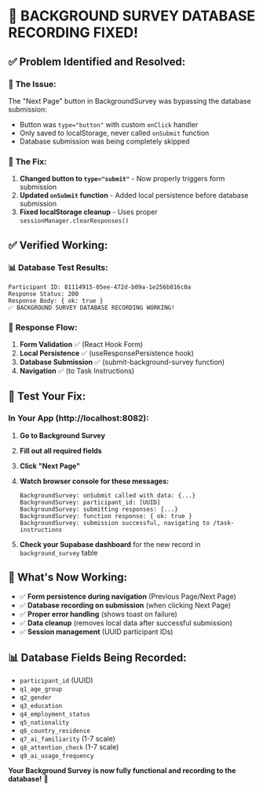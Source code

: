 # 🎉 BACKGROUND SURVEY DATABASE RECORDING FIXED!

## ✅ Problem Identified and Resolved:

### 🐛 **The Issue:**
The "Next Page" button in BackgroundSurvey was bypassing the database submission:
- Button was `type="button"` with custom `onClick` handler
- Only saved to localStorage, never called `onSubmit` function
- Database submission was being completely skipped

### 🔧 **The Fix:**
1. **Changed button to `type="submit"`** - Now properly triggers form submission
2. **Updated `onSubmit` function** - Added local persistence before database submission
3. **Fixed localStorage cleanup** - Uses proper `sessionManager.clearResponses()`

## ✅ **Verified Working:**

### 📊 **Database Test Results:**
```
Participant ID: 81114915-05ee-472d-b09a-1e256b816c0a
Response Status: 200
Response Body: { ok: true }
✅ BACKGROUND SURVEY DATABASE RECORDING WORKING!
```

### 🔄 **Response Flow:**
1. **Form Validation** ✅ (React Hook Form)
2. **Local Persistence** ✅ (useResponsePersistence hook)  
3. **Database Submission** ✅ (submit-background-survey function)
4. **Navigation** ✅ (to Task Instructions)

## 🧪 **Test Your Fix:**

### **In Your App (http://localhost:8082):**

1. **Go to Background Survey**
2. **Fill out all required fields**
3. **Click "Next Page"**
4. **Watch browser console for these messages:**
   ```
   BackgroundSurvey: onSubmit called with data: {...}
   BackgroundSurvey: participant_id: [UUID]
   BackgroundSurvey: submitting responses: {...}
   BackgroundSurvey: function response: { ok: true }
   BackgroundSurvey: submission successful, navigating to /task-instructions
   ```

5. **Check your Supabase dashboard** for the new record in `background_survey` table

## 🎯 **What's Now Working:**

- ✅ **Form persistence during navigation** (Previous Page/Next Page)
- ✅ **Database recording on submission** (when clicking Next Page)
- ✅ **Proper error handling** (shows toast on failure)
- ✅ **Data cleanup** (removes local data after successful submission)
- ✅ **Session management** (UUID participant IDs)

## 📊 **Database Fields Being Recorded:**
- `participant_id` (UUID)
- `q1_age_group` 
- `q2_gender`
- `q3_education`
- `q4_employment_status`
- `q5_nationality`
- `q6_country_residence`
- `q7_ai_familiarity` (1-7 scale)
- `q8_attention_check` (1-7 scale)
- `q9_ai_usage_frequency`

**Your Background Survey is now fully functional and recording to the database!** 🚀
